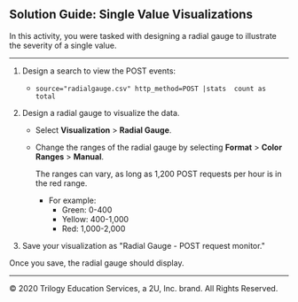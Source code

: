 ## Solution Guide:  Single Value Visualizations
      
In this activity, you were tasked with designing a radial gauge to illustrate the severity of a single value.

--- 

1.  Design a search to view the POST events:

    - `source="radialgauge.csv" http_method=POST |stats  count as total`
   

2. Design a radial gauge to visualize the data. 
  
    - Select **Visualization** > **Radial Gauge**.

    - Change the ranges of the radial gauge by selecting **Format** > **Color Ranges** > **Manual**.

      The ranges can vary, as long as 1,200 POST requests per hour is in the red range.

      - For example:
        - Green: 0-400
        - Yellow: 400-1,000
        - Red: 1,000-2,000

3. Save your visualization as "Radial Gauge - POST request monitor."   

Once you save, the radial gauge should display.

---
© 2020 Trilogy Education Services, a 2U, Inc. brand. All Rights Reserved.  
